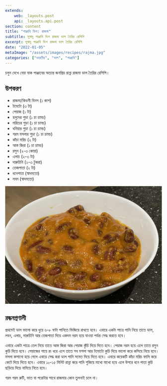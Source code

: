 ```yaml
---
extends:
    web: _layouts.post
    api: _layouts.api.post
section: content
title: "পাঞ্জাবি ডিশ: রাজমা"
subtitle: সুস্বাদু পাঞ্জাবি ডিশ রাজমা ডাল তৈরির রেসিপি
excerpt: সুস্বাদু পাঞ্জাবি ডিশ রাজমা ডাল তৈরির রেসিপি
date: "2022-01-05"
metaImage: "/assets/images/recipes/rajma.jpg"
categories: ["ভারতীয়", "ডাল", "পাঞ্জাবি"]
---
```


চলুন দেখে নেয়া যাক পাঞ্জাবের অত্যন্ত জনপ্রিয় রান্না রাজমা ডাল তৈরির রেসিপি।

## উপকরণ

- রাজমা/কিডনী বিনস (১ কাপ)
- টমেটো (৩ টা)
- পেয়াজ (১ টা)
- হলুদের গুড়া (১ চা চামচ)
- মরিচের গুড়া (১ চা চামচ)
- ধনিয়ার গুড়া (১ চা চামচ)
- গরম মসলার গুড়া (১ চা চামচ)
- কাঁচা মরিচ (২ টা)
- আস্ত জিরা (১ চা চামচ)
- রসুন (২-৩ কোয়া)
- এলাচ (২-৩ টা)
- দারুচিনি (২-৩ টুকরা)
- তেজপাতা (২ টা)
- ধনেপাতা (স্বাদমতো)
- লবন (স্বাদমতো)

![রাজমা](/assets/images/recipes/rajma.jpg)

## রন্ধনপ্রণালী

প্রথমেই ডাল ভালো করে ধুয়ে ৬-৮ ঘন্টা পানিতে ভিজিয়ে রাখতে হবে। এবারে একটা পাত্রে পানি নিয়ে তাতে ডাল,
লবন, এলাচ, দারুচিনি আর তেজপাতা দিয়ে একদম নরম হয়ে যাওয়া পর্যন্ত সেদ্ধ করতে হবে।

এবারে একটা পাত্রে তেল নিয়ে তাতে আস্ত জিরা আর পেয়াজ কুঁচি দিয়ে দিতে হবে। পেয়াজ নরম হয়ে এলে তাতে
রসুন কুচি দিতে হবে। পেয়াজের গায়ে রং ধরে এলে তাতে সব মশলা আর টমোটো কুচি দিয়ে ভালো করে কসিয়ে
নিয়ে হবে। মসলা কসানো হয়ে গেলে এবারে সেদ্ধ করা ডাল পানি সমেত দিয়ে দিতে হবে। এবারে কয়েকটি কাঁচা
মরিচ ফালি করে কেটে দিয়ে দিতে হবে। এবারে ১০-১৫ মিনিট রান্না করে পানি শুকিয়ে মাখো মাখো হয়ে এলে উপরে
ধনে পাতা কুচি ছড়িয়ে দিয়ে নামিয়ে নিতে হবে।

গরম গরম রুটি, ভাত বা পরোটার সাথে রাজমার কোন তুলনাই চলে না।
